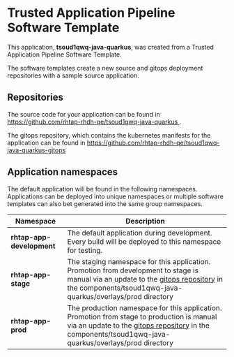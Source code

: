 # Trusted Application Pipeline Software Template

This application, **tsoud1qwq-java-quarkus**, was created from a Trusted Application Pipeline Software Template.

The software templates create a new source and gitops deployment repositories with a sample source application. 

## Repositories

The source code for your application can be found in [https://github.com/rhtap-rhdh-qe/tsoud1qwq-java-quarkus ](https://github.com/rhtap-rhdh-qe/tsoud1qwq-java-quarkus ).
 
The gitops repository, which contains the kubernetes manifests for the application can be found in 
[https://github.com/rhtap-rhdh-qe/tsoud1qwq-java-quarkus-gitops ](https://github.com/rhtap-rhdh-qe/tsoud1qwq-java-quarkus-gitops ) 

## Application namespaces 

The default application will be found in the following namespaces. Applications can be deployed into unique namespaces or multiple software templates can also bet generated into the same group namespaces.  

|  Namespace   |  Description   |  
| -------- | -------- |   
| **rhtap-app-development** | The default application during development. Every build will be deployed to this namespace for testing. | 
| **rhtap-app-stage** | The staging namespace for this application. Promotion from development to stage is manual via an update to the [gitops repository](https://github.com/rhtap-rhdh-qe/tsoud1qwq-java-quarkus-gitops ) in the components/tsoud1qwq-java-quarkus/overlays/prod directory |  
| **rhtap-app-prod** | The production namespace for this application. Promotion from stage to production is manual via an update to the [gitops repository](https://github.com/rhtap-rhdh-qe/tsoud1qwq-java-quarkus-gitops ) in the components/tsoud1qwq-java-quarkus/overlays/prod directory | 
